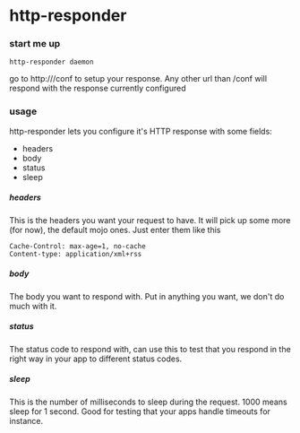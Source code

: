 http-responder
===================

### start me up

    http-responder daemon

go to http://<whatever>/conf to setup your response. Any other url than /conf
will respond with the response currently configured

### usage

http-responder lets you configure it's HTTP response with some fields:

* headers
* body
* status
* sleep

##### headers

This is the headers you want your request to have. It will pick up some more
(for now), the default mojo ones. Just enter them like this

    Cache-Control: max-age=1, no-cache
    Content-type: application/xml+rss

##### body

The body you want to respond with. Put in anything you want, we don't do much
with it.

##### status

The status code to respond with, can use this to test that you respond in the
right way in your app to different status codes.

##### sleep

This is the number of milliseconds to sleep during the request. 1000 means
sleep for 1 second. Good for testing that your apps handle timeouts for
instance.


